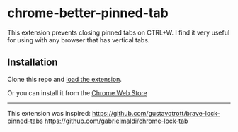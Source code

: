 # chrome-better-pinned-tab

This extension prevents closing pinned tabs on CTRL+W. I find it very useful for using with any browser that has vertical tabs.

## Installation

Clone this repo and [load the extension](https://developer.chrome.com/docs/extensions/mv3/getstarted/#unpacked).

Or you can install it from the [Chrome Web Store](https://chromewebstore.google.com/detail/better-pinned-tabs/fnggnpmemlmahfgblcpmgnfopiljibnc)

-------------

This extension was inspired:
https://github.com/gustavotrott/brave-lock-pinned-tabs
https://github.com/gabrielmaldi/chrome-lock-tab
